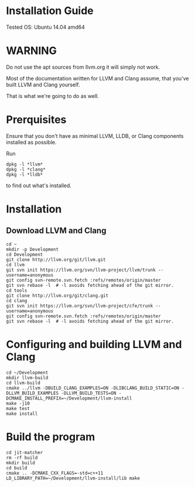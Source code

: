 # Installation Guide

Tested OS: Ubuntu 14.04 amd64

# WARNING

Do not use the apt sources from llvm.org it will simply not work.

Most of the documentation written for LLVM and Clang assume, that
you've built LLVM and Clang yourself.

That is what we're going to do as well.

# Prerquisites

Ensure that you don't have as minimal LLVM, LLDB, or Clang components installed as possible.

Run 

    dpkg -l *llvm*
    dpkg -l *clang*
    dpkg -l *lldb*

to find out what's installed.

# Installation

## Download LLVM and Clang

    cd ~
    mkdir -p Development
    cd Development
    git clone http://llvm.org/git/llvm.git
    cd llvm
    git svn init https://llvm.org/svn/llvm-project/llvm/trunk --username=anonymous
    git config svn-remote.svn.fetch :refs/remotes/origin/master
    git svn rebase -l  # -l avoids fetching ahead of the git mirror.
    cd tools
    git clone http://llvm.org/git/clang.git
    cd clang
    git svn init https://llvm.org/svn/llvm-project/cfe/trunk --username=anonymous
    git config svn-remote.svn.fetch :refs/remotes/origin/master
    git svn rebase -l  # -l avoids fetching ahead of the git mirror.
    
# Configuring and building LLVM and Clang

    cd ~/Development
    mkdir llvm-build
    cd llvm-build
    cmake ../llvm -DBUILD_CLANG_EXAMPLES=ON -DLIBCLANG_BUILD_STATIC=ON -DLLVM_BUILD_EXAMPLES -DLLVM_BUILD_TESTS=ON -DCMAKE_INSTALL_PREFIX=~/Development/llvm-install
    make -j10
    make test
    make install
    
# Build the program

    cd jit-matcher
    rm -rf build
    mkdir build
    cd build
    cmake .. -DCMAKE_CXX_FLAGS=-std=c++11
    LD_LIBRARY_PATH=~/Development/llvm-install/lib make



